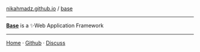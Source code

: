 [nikahmadz.github.io][1] / [base][base]

***

**[Base][base]** is a ✨Web Application Framework

[base]:https://nikahmadz.github.io/base

***

[Home][1] &middot; [Github][2] &middot; [Discuss][3]

[1]:https://nikahmadz.github.io "Go to nikahmadz.github.io"
[2]:https://github.com/nikahmadz "Follow me on Github"
[3]:https://github.com/nikahmadz/nikahmadz.github.io/discussions "Go to Discussion Room"
